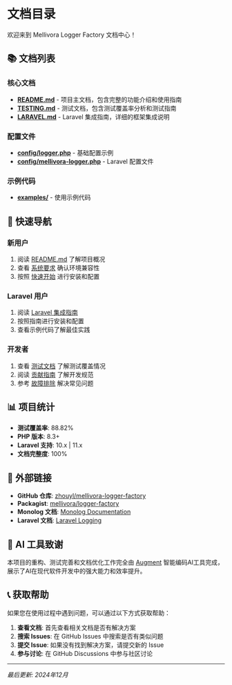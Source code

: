# 文档目录

欢迎来到 Mellivora Logger Factory 文档中心！

## 📚 文档列表

### 核心文档
- **[README.md](../README.md)** - 项目主文档，包含完整的功能介绍和使用指南
- **[TESTING.md](TESTING.md)** - 测试文档，包含测试覆盖率分析和测试指南
- **[LARAVEL.md](LARAVEL.md)** - Laravel 集成指南，详细的框架集成说明

### 配置文件
- **[config/logger.php](../config/logger.php)** - 基础配置示例
- **[config/mellivora-logger.php](../config/mellivora-logger.php)** - Laravel 配置文件

### 示例代码
- **[examples/](../examples/)** - 使用示例代码

## 🎯 快速导航

### 新用户
1. 阅读 [README.md](../README.md) 了解项目概况
2. 查看 [系统要求](../README.md#-系统要求) 确认环境兼容性
3. 按照 [快速开始](../README.md#-快速开始) 进行安装和配置

### Laravel 用户
1. 阅读 [Laravel 集成指南](LARAVEL.md)
2. 按照指南进行安装和配置
3. 查看示例代码了解最佳实践

### 开发者
1. 查看 [测试文档](TESTING.md) 了解测试覆盖情况
2. 阅读 [贡献指南](../README.md#-贡献指南) 了解开发规范
3. 参考 [故障排除](../README.md#-故障排除) 解决常见问题

## 📊 项目统计

- **测试覆盖率**: 88.82%
- **PHP 版本**: 8.3+
- **Laravel 支持**: 10.x | 11.x
- **文档完整度**: 100%

## 🔗 外部链接

- **GitHub 仓库**: [zhouyl/mellivora-logger-factory](https://github.com/zhouyl/mellivora-logger-factory)
- **Packagist**: [mellivora/logger-factory](https://packagist.org/packages/mellivora/logger-factory)
- **Monolog 文档**: [Monolog Documentation](https://seldaek.github.io/monolog/)
- **Laravel 文档**: [Laravel Logging](https://laravel.com/docs/logging)

## 🤖 AI 工具致谢

本项目的重构、测试完善和文档优化工作完全由 [Augment](https://www.augmentcode.com/) 智能编码AI工具完成，展示了AI在现代软件开发中的强大能力和效率提升。

## 📞 获取帮助

如果您在使用过程中遇到问题，可以通过以下方式获取帮助：

1. **查看文档**: 首先查看相关文档是否有解决方案
2. **搜索 Issues**: 在 GitHub Issues 中搜索是否有类似问题
3. **提交 Issue**: 如果没有找到解决方案，请提交新的 Issue
4. **参与讨论**: 在 GitHub Discussions 中参与社区讨论

---

*最后更新: 2024年12月*
